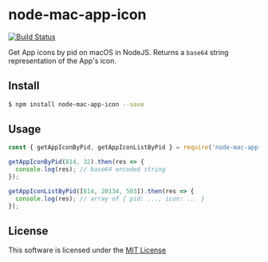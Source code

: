 # node-mac-app-icon

[![Build Status](https://travis-ci.org/sallar/node-mac-app-icon.svg?branch=master)](https://travis-ci.org/sallar/node-mac-app-icon)

Get App icons by pid on macOS in NodeJS. Returns a `base64` string representation of the App's icon.

## Install

```sh
$ npm install node-mac-app-icon --save
```

## Usage

```js
const { getAppIconByPid, getAppIconListByPid } = require('node-mac-app-icon');

getAppIconByPid(814, 32).then(res => {
  console.log(res); // base64 encoded string
});

getAppIconListByPid([814, 20134, 503]).then(res => {
  console.log(res); // array of { pid: ..., icon: ... }
});
```

## License

This software is licensed under the [MIT License](LICENSE)
